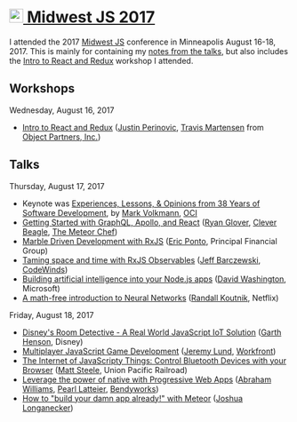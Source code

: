 # [<image src="https://user-images.githubusercontent.com/2284699/29460916-58e48b94-83ef-11e7-9243-f67b10c2d95e.png" width="25px" height="25px"> Midwest JS 2017](http://midwestjs.com)

I attended the 2017 [Midwest JS](http://midwestjs.com) conference in Minneapolis August 16-18, 2017. This is mainly for containing my [notes from the talks](talks), but also includes the [Intro to React and Redux] workshop I attended.

## Workshops

Wednesday, August 16, 2017
- [Intro to React and Redux] ([Justin Perinovic], [Travis Martensen] from [Object Partners, Inc.])

## Talks

Thursday, August 17, 2017
- Keynote was [Experiences, Lessons, & Opinions from 38 Years of Software Development], by [Mark Volkmann], [OCI]
- [Getting Started with GraphQL, Apollo, and React] ([Ryan Glover], [Clever Beagle], [The Meteor Chef])
- [Marble Driven Development with RxJS] ([Eric Ponto], Principal Financial Group)
- [Taming space and time with RxJS Observables] ([Jeff Barczewski], [CodeWinds])
- [Building artificial intelligence into your Node.js apps] ([David Washington], Microsoft)
- [A math-free introduction to Neural Networks] ([Randall Koutnik], Netflix)

Friday, August 18, 2017
- [Disney's Room Detective - A Real World JavaScript IoT Solution] ([Garth Henson], Disney)
- [Multiplayer JavaScript Game Development] ([Jeremy Lund], [Workfront])
- [The Internet of JavaScripty Things: Control Bluetooth Devices with your Browser] ([Matt Steele], Union Pacific Railroad)
- [Leverage the power of native with Progressive Web Apps] ([Abraham Williams], [Pearl Latteier], [Bendyworks])
- [How to "build your damn app already!" with Meteor] ([Joshua Longanecker])

[Experiences, Lessons, & Opinions from 38 Years of Software Development]: https://github.com/mvolkmann/talks/blob/master/lessons-keynote.key.pdf
[Intro to React and Redux]: https://github.com/objectpartners/react-redux-workshop
[Getting Started with GraphQL, Apollo, and React]: talks/graphql-apollo.md
[Marble Driven Development with RxJS]: talks/rxjs-marble-driven-development.md
[Taming space and time with RxJS Observables]: talks/taming-space-time-rxjs-observables.md
[Building artificial intelligence into your Node.js apps]: talks/building-ai-into-node-apps.md
[A math-free introduction to Neural Networks]: talks/math-free-intro-to-neural-networks.md
[Disney's Room Detective - A Real World JavaScript IoT Solution]: talks/disney-room-detective-javascript-iot.md
[Multiplayer JavaScript Game Development]: talks/multiplayer-javascript-game-development.md
[The Internet of JavaScripty Things: Control Bluetooth Devices with your Browser]: talks/internet-of-javascripty-things-control-bluetooth-from-browser.md
[Leverage the power of native with Progressive Web Apps]: talks/progressive-web-apps.md
[How to "build your damn app already!" with Meteor]: talks/build-app-with-meteor.md

[Justin Perinovic]: https://github.com/justin-perinovic
[Travis Martensen]: https://github.com/tmartensen
[Mark Volkmann]: https://github.com/mvolkmann
[Ryan Glover]: https://github.com/rglover
[Eric Ponto]: https://github.com/ericponto
[Jeff Barczewski]: https://github.com/jeffbski
[David Washington]: https://github.com/dwcares
[Randall Koutnik]: https://github.com/SomeKittens
[Garth Henson]: https://github.com/guahanweb
[Jeremy Lund]: https://github.com/lund0n
[Matt Steele]: https://github.com/mattdsteele
[Abraham Williams]: https://github.com/abraham
[Pearl Latteier]: https://github.com/pearlbea
[Joshua Longanecker]: https://github.com/notarypublic

[OCI]: https://objectcomputing.com
[Object Partners, Inc.]: https://github.com/objectpartners
[Clever Beagle]: http://cleverbeagle.com
[The Meteor Chef]: https://themeteorchef.com
[CodeWinds]: http://codewinds.com
[Bendyworks]: https://bendyworks.com
[Workfront]: https://www.workfront.com
